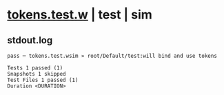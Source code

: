# [tokens.test.w](../../../../../../examples/tests/sdk_tests/service/tokens.test.w) | test | sim

## stdout.log
```log
pass ─ tokens.test.wsim » root/Default/test:will bind and use tokens

Tests 1 passed (1)
Snapshots 1 skipped
Test Files 1 passed (1)
Duration <DURATION>
```


